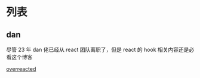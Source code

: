 # 列表

## dan

尽管 23 年 dan 佬已经从 react 团队离职了，但是 react 的 hook 相关内容还是必看这个博客

[overreacted](https://overreacted.io/)
